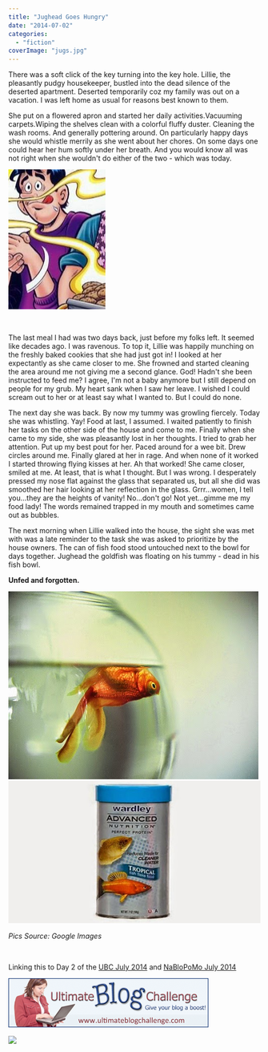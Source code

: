 ```yaml
---
title: "Jughead Goes Hungry"
date: "2014-07-02"
categories: 
  - "fiction"
coverImage: "jugs.jpg"
---
```


There was a soft click of the key turning into the key hole. Lillie, the pleasantly pudgy housekeeper, bustled into the dead silence of the deserted apartment. Deserted temporarily coz my family was out on a vacation. I was left home as usual for reasons best known to them.

She put on a flowered apron and started her daily activities.Vacuuming carpets.Wiping the shelves clean with a colorful fluffy duster. Cleaning the wash rooms. And generally pottering around. On particularly happy days she would whistle merrily as she went about her chores. On some days one could hear her hum softly under her breath. And you would know all was not right when she wouldn't do either of the two - which was today.

[![](images/jugs.jpg)](http://ifsbutsandsetcs.com/wp-content/uploads/2014/07/jugs.jpg)

 

The last meal I had was two days back, just before my folks left. It seemed like decades ago. I was ravenous. To top it, Lillie was happily munching on the freshly baked cookies that she had just got in! I looked at her expectantly as she came closer to me. She frowned and started cleaning the area around me not giving me a second glance. God! Hadn't she been instructed to feed me? I agree, I'm not a baby anymore but I still depend on people for my grub. My heart sank when I saw her leave. I wished I could scream out to her or at least say what I wanted to. But I could do none.

The next day she was back. By now my tummy was growling fiercely. Today she was whistling. Yay! Food at last, I assumed. I waited patiently to finish her tasks on the other side of the house and come to me. Finally when she came to my side, she was pleasantly lost in her thoughts. I tried to grab her attention. Put up my best pout for her. Paced around for a wee bit. Drew circles around me. Finally glared at her in rage. And when none of it worked I started throwing flying kisses at her. Ah that worked! She came closer, smiled at me. At least, that is what I thought. But I was wrong. I desperately pressed my nose flat against the glass that separated us, but all she did was smoothed her hair looking at her reflection in the glass. Grrr...women, I tell you...they are the heights of vanity! No...don't go! Not yet...gimme me my food lady! The words remained trapped in my mouth and sometimes came out as bubbles.

The next morning when Lillie walked into the house, the sight she was met with was a late reminder to the task she was asked to prioritize by the house owners. The can of fish food stood untouched next to the bowl for days together. Jughead the goldfish was floating on his tummy - dead in his fish bowl.

**Unfed and forgotten.**

[![](images/gde5.jpg)](http://ifsbutsandsetcs.com/wp-content/uploads/2014/07/gde5.jpg)[![](images/Tropical-flake-fish-food-recall.jpg)](http://ifsbutsandsetcs.com/wp-content/uploads/2014/07/Tropical-flake-fish-food-recall.jpg)

_Pics Source: Google Images_

 

Linking this to Day 2 of the [UBC July 2014](http://ultimateblogchallenge.com/) and [NaBloPoMo July 2014](http://www.blogher.com/nablopomo-july-2014-blogroll)

[![](images/UBC-banner229.png)](http://ifsbutsandsetcs.com/wp-content/uploads/2014/07/UBC-banner229.png)

[![](images/NaBloPoMo_0714_465x287_DECADE_029.jpg)](http://ifsbutsandsetcs.com/wp-content/uploads/2014/07/NaBloPoMo_0714_465x287_DECADE_029.jpg)
